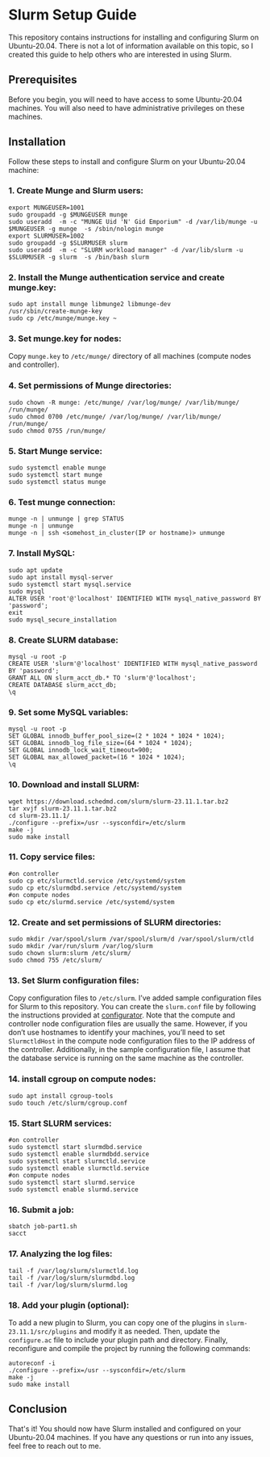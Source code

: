 # Slurm Setup Guide

This repository contains instructions for installing and configuring Slurm on Ubuntu-20.04. There is not a lot of information available on this topic, so I created this guide to help others who are interested in using Slurm.

## Prerequisites

Before you begin, you will need to have access to some Ubuntu-20.04 machines. You will also need to have administrative privileges on these machines.

## Installation

Follow these steps to install and configure Slurm on your Ubuntu-20.04 machine:

### 1. Create Munge and Slurm users:

```
export MUNGEUSER=1001
sudo groupadd -g $MUNGEUSER munge
sudo useradd  -m -c "MUNGE Uid 'N' Gid Emporium" -d /var/lib/munge -u $MUNGEUSER -g munge  -s /sbin/nologin munge
export SLURMUSER=1002
sudo groupadd -g $SLURMUSER slurm
sudo useradd  -m -c "SLURM workload manager" -d /var/lib/slurm -u $SLURMUSER -g slurm  -s /bin/bash slurm
```

### 2. Install the Munge authentication service and create munge.key:

```
sudo apt install munge libmunge2 libmunge-dev
/usr/sbin/create-munge-key
sudo cp /etc/munge/munge.key ~
```

### 3. Set munge.key for nodes:

Copy `munge.key` to `/etc/munge/` directory of all machines (compute nodes and controller).

### 4. Set permissions of Munge directories:

```
sudo chown -R munge: /etc/munge/ /var/log/munge/ /var/lib/munge/ /run/munge/
sudo chmod 0700 /etc/munge/ /var/log/munge/ /var/lib/munge/ /run/munge/
sudo chmod 0755 /run/munge/
```

### 5. Start Munge service:

```
sudo systemctl enable munge
sudo systemctl start munge
sudo systemctl status munge
```

### 6. Test munge connection:

```
munge -n | unmunge | grep STATUS
munge -n | unmunge
munge -n | ssh <somehost_in_cluster(IP or hostname)> unmunge
```

### 7. Install MySQL:

```
sudo apt update
sudo apt install mysql-server
sudo systemctl start mysql.service
sudo mysql
ALTER USER 'root'@'localhost' IDENTIFIED WITH mysql_native_password BY 'password';
exit
sudo mysql_secure_installation
```

### 8. Create SLURM database:

```
mysql -u root -p
CREATE USER 'slurm'@'localhost' IDENTIFIED WITH mysql_native_password BY 'password';
GRANT ALL ON slurm_acct_db.* TO 'slurm'@'localhost';
CREATE DATABASE slurm_acct_db;
\q
```

### 9. Set some MySQL variables:

```
mysql -u root -p
SET GLOBAL innodb_buffer_pool_size=(2 * 1024 * 1024 * 1024);
SET GLOBAL innodb_log_file_size=(64 * 1024 * 1024);
SET GLOBAL innodb_lock_wait_timeout=900;
SET GLOBAL max_allowed_packet=(16 * 1024 * 1024);
\q
```

### 10. Download and install SLURM:

```
wget https://download.schedmd.com/slurm/slurm-23.11.1.tar.bz2
tar xvjf slurm-23.11.1.tar.bz2
cd slurm-23.11.1/
./configure --prefix=/usr --sysconfdir=/etc/slurm
make -j
sudo make install
```

### 11. Copy service files:

```
#on controller
sudo cp etc/slurmctld.service /etc/systemd/system
sudo cp etc/slurmdbd.service /etc/systemd/system
#on compute nodes
sudo cp etc/slurmd.service /etc/systemd/system
```

### 12. Create and set permissions of SLURM directories:

```
sudo mkdir /var/spool/slurm /var/spool/slurm/d /var/spool/slurm/ctld
sudo mkdir /var/run/slurm /var/log/slurm
sudo chown slurm:slurm /etc/slurm/
sudo chmod 755 /etc/slurm/
```

### 13. Set Slurm configuration files:

Copy configuration files to `/etc/slurm`. I’ve added sample configuration files for Slurm to this repository. You can create the `slurm.conf` file by following the instructions provided at [configurator](https://slurm.schedmd.com/configurator.html). Note that the compute and controller node configuration files are usually the same. However, if you don’t use hostnames to identify your machines, you’ll need to set `SlurmctldHost` in the compute node configuration files to the IP address of the controller. Additionally, in the sample configuration file, I assume that the database service is running on the same machine as the controller.

### 14. install cgroup on compute nodes:

```
sudo apt install cgroup-tools
sudo touch /etc/slurm/cgroup.conf
```

### 15. Start SLURM services:

```
#on controller
sudo systemctl start slurmdbd.service
sudo systemctl enable slurmdbdd.service
sudo systemctl start slurmctld.service
sudo systemctl enable slurmctld.service
#on compute nodes
sudo systemctl start slurmd.service
sudo systemctl enable slurmd.service
```

### 16. Submit a job:

``` 
sbatch job-part1.sh
sacct
```

### 17. Analyzing the log files:

```
tail -f /var/log/slurm/slurmctld.log
tail -f /var/log/slurm/slurmdbd.log
tail -f /var/log/slurm/slurmd.log
```

### 18. Add your plugin (optional):

To add a new plugin to Slurm, you can copy one of the plugins in `slurm-23.11.1/src/plugins` and modify it as needed. Then, update the `configure.ac` file to include your plugin path and directory. Finally, reconfigure and compile the project by running the following commands:
```
autoreconf -i
./configure --prefix=/usr --sysconfdir=/etc/slurm
make -j
sudo make install
```

## Conclusion

That's it! You should now have Slurm installed and configured on your Ubuntu-20.04 machines. If you have any questions or run into any issues, feel free to reach out to me.

